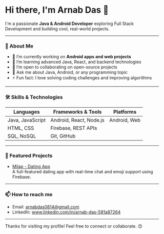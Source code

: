 # Hi there, I'm Arnab Das 👋

I'm a passionate **Java & Android Developer** exploring Full Stack Development and building cool, real-world projects.

---

### 🚀 About Me

- 🔭 I’m currently working on **Android apps and web projects**  
- 🌱 I’m learning advanced Java, React, and backend technologies  
- 👯 I’m open to collaborating on open-source projects  
- 💬 Ask me about Java, Android, or any programming topic  
- ⚡ Fun fact: I love solving coding challenges and improving algorithms

---

### 🛠️ Skills & Technologies

| Languages           | Frameworks & Tools           | Platforms       |
|---------------------|-----------------------------|-----------------|
| Java, JavaScript    | Android, React, Node.js      | Android, Web    |
| HTML, CSS           | Firebase, REST APIs          |                 |
| SQL, NoSQL          | Git, GitHub                  |                 |

---

### 📂 Featured Projects

- [Milap - Dating App](https://github.com/jaiswaldhiraj/Milap)  
  A full-featured dating app with real-time chat and emoji support using Firebase.

---

### 📫 How to reach me

- Email: arnabdas0814@gmail.com
- LinkedIn: www.linkedin.com/in/arnab-das-581a87264 

---

Thanks for visiting my profile! Feel free to connect or collaborate. 😊


<!---
arnab0814/arnab0814 is a ✨ special ✨ repository because its `README.md` (this file) appears on your GitHub profile.
You can click the Preview link to take a look at your changes.
--->
